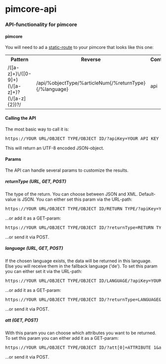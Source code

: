# pimcore-api
### API-functionality for pimcore

#### pimcore

You will need to ad a 
<a href="https://www.pimcore.org/wiki/pages/viewpage.action?pageId=14551636" target="_blank">static-route</a> 
to your pimcore that looks like this one:

<table>
<tr>
<th>Pattern</th>
<th>Reverse</th>
<th>Controller</th>
<th>Action</th>
<th>Variables</th>
</tr>
<tr>
<td>/([a-z]+)\/([0-9]+)(\/[a-z]+)?(\/[a-z]{2})?/</td>
<td>/api/%objectType/%articleNum{/%returnType}{/%language}</td>
<td>api</td>
<td>default</td>
<td>objectType,articleNum,returnType,language</td>
</tr>
</table>

#### Calling the API

The most basic way to call it is:

<pre>https://YOUR_URL/OBJECT_TYPE/OBJECT_ID/?apiKey=YOUR_API_KEY</pre>

This will return an UTF-8 encoded JSON-object.

#### Params

The API can handle several params to customize the results.

##### returnType (URL, GET, POST)
The type of the return. You can choose between JSON and XML. Default-value is JSON.
You can either set this param via the URL-path:

<pre>https://YOUR_URL/OBJECT_TYPE/OBJECT_ID/RETURN_TYPE/?apiKey=YOUR_API_KEY</pre>

…or add it as a GET-param:

<pre>https://YOUR_URL/OBJECT_TYPE/OBJECT_ID/?returnType=RETURN_TYPE&apiKey=YOUR_API_KEY</pre>

…or send it via POST.

##### language (URL, GET, POST)
If the chosen language exists, the data will be returned in this language. 
Else you will receive them in the fallback language ('de'). 
To set this param you can either set it via the URL-path:

<pre>https://YOUR_URL/OBJECT_TYPE/OBJECT_ID/LANGUAGE/?apiKey=YOUR_API_KEY</pre>

…or add it as a GET-param:

<pre>https://YOUR_URL/OBJECT_TYPE/OBJECT_ID/?returnType=LANGUAGE&apiKey=YOUR_API_KEY</pre>

…or send it via POST.

##### att (GET, POST)
With this param you can choose which attributes you want to be returned.
To set this param you can either add it as a GET-param:

<pre>https://YOUR_URL/OBJECT_TYPE/OBJECT_ID/?att[0]=ATTRIBUTE_1&att[1]=ATTRIBUTE_1&apiKey=YOUR_API_KEY</pre>

…or send it via POST.
